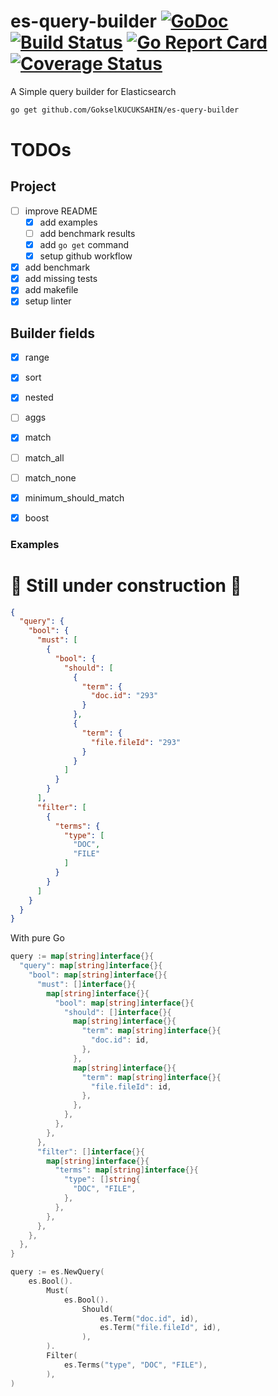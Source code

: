 # es-query-builder [![GoDoc][doc-img]][doc] [![Build Status][ci-img]][ci] [![Go Report Card][go-report-img]][go-report] [![Coverage Status][cov-img]][cov]
A Simple query builder for Elasticsearch

```bash
go get github.com/GokselKUCUKSAHIN/es-query-builder
```

# TODOs

## Project
- [ ] improve README
  - [x] add examples
  - [ ] add benchmark results
  - [x] add `go get` command
  - [x] setup github workflow 
- [x] add benchmark
- [x] add missing tests
- [x] add makefile
- [x] setup linter

## Builder fields
- [x] range
- [x] sort
- [x] nested
- [ ] aggs
- [x] match
- [ ] match_all
- [ ] match_none
- [x] minimum_should_match
- [x] boost


### Examples 

# 🚧 Still under construction 🚧

```json
{
  "query": {
    "bool": {
      "must": [
        {
          "bool": {
            "should": [
              {
                "term": {
                  "doc.id": "293"
                }
              },
              {
                "term": {
                  "file.fileId": "293"
                }
              }
            ]
          }
        }
      ],
      "filter": [
        {
          "terms": {
            "type": [
              "DOC",
              "FILE"
            ]
          }
        }
      ]
    }
  }
}
```

With pure Go
```go
query := map[string]interface{}{
  "query": map[string]interface{}{
    "bool": map[string]interface{}{
      "must": []interface{}{
        map[string]interface{}{
          "bool": map[string]interface{}{
            "should": []interface{}{
              map[string]interface{}{
                "term": map[string]interface{}{
                  "doc.id": id,
                },
              },
              map[string]interface{}{
                "term": map[string]interface{}{
                  "file.fileId": id,
                },
              },
            },
          },
        },
      },
      "filter": []interface{}{
        map[string]interface{}{
          "terms": map[string]interface{}{
            "type": []string{
              "DOC", "FILE",
            },
          },
        },
      },
    },
  },
}
```

```go
query := es.NewQuery(
    es.Bool().
        Must(
            es.Bool().
                Should(
                    es.Term("doc.id", id),
                    es.Term("file.fileId", id),
                ), 
        ).
        Filter(
            es.Terms("type", "DOC", "FILE"),
        ),
)
```

[doc-img]: https://godoc.org/github.com/GokselKUCUKSAHIN/es-query-builder?status.svg
[doc]: https://godoc.org/github.com/GokselKUCUKSAHIN/es-query-builder
[go-report-img]: https://goreportcard.com/badge/github.com/GokselKUCUKSAHIN/es-query-builder
[go-report]: https://goreportcard.com/report/github.com/GokselKUCUKSAHIN/es-query-builder
[cov-img]: https://codecov.io/gh/GokselKUCUKSAHIN/es-query-builder/branch/main/graph/badge.svg
[cov]: https://codecov.io/gh/GokselKUCUKSAHIN/es-query-builder
[ci-img]: https://github.com/GokselKUCUKSAHIN/es-query-builder/actions/workflows/build-test.yml/badge.svg
[ci]: https://github.com/GokselKUCUKSAHIN/es-query-builder/actions/workflows/build-test.yml